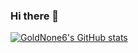 ### Hi there 👋

[![GoldNone6's GitHub stats](https://github-readme-stats.vercel.app/api?username=GoldNone6)](https://github.com/anuraghazra/github-readme-stats)
